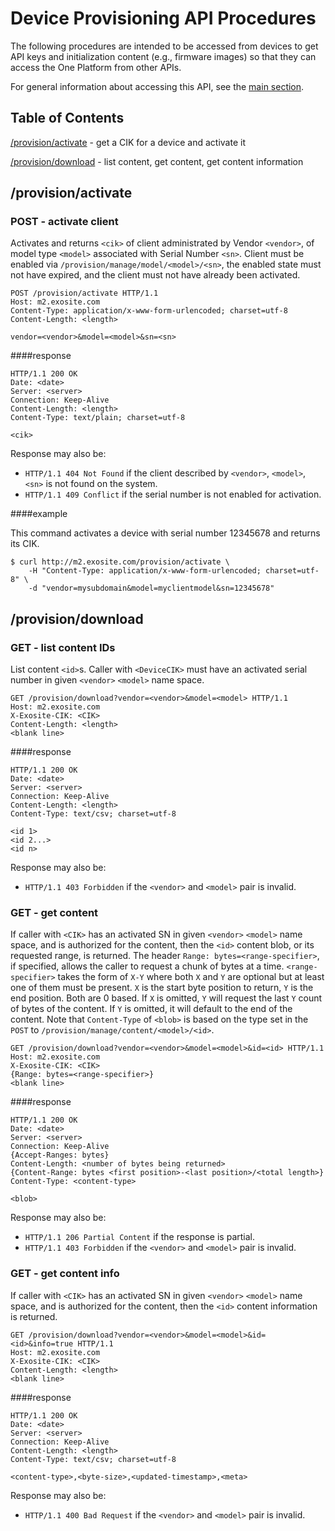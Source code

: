 # Device Provisioning API Procedures

The following procedures are intended to be accessed from devices to get API keys and initialization content (e.g., firmware images) so that they can access the One Platform from other APIs.

For general information about accessing this API, see the [main section](README.md).

## Table of Contents

[/provision/activate](#provisionactivate) - get a CIK for a device and activate it

[/provision/download](#provisiondownload) - list content, get content, get content information

## /provision/activate

### POST - activate client

Activates and returns `<cik>` of client administrated by Vendor `<vendor>`, of
model type `<model>` associated with Serial Number `<sn>`. Client must be 
enabled via `/provision/manage/model/<model>/<sn>`, the enabled state must not 
have expired, and the client must not have already been activated.

```
POST /provision/activate HTTP/1.1
Host: m2.exosite.com
Content-Type: application/x-www-form-urlencoded; charset=utf-8
Content-Length: <length>

vendor=<vendor>&model=<model>&sn=<sn>
```

####response

```
HTTP/1.1 200 OK
Date: <date>
Server: <server>
Connection: Keep-Alive
Content-Length: <length>
Content-Type: text/plain; charset=utf-8

<cik>
```

Response may also be:

* `HTTP/1.1 404 Not Found` if the client described by `<vendor>`, `<model>`, `<sn>` is not found on the system.
* `HTTP/1.1 409 Conflict` if the serial number is not enabled for activation.

####example

This command activates a device with serial number 12345678 and returns its CIK.

```
$ curl http://m2.exosite.com/provision/activate \
    -H "Content-Type: application/x-www-form-urlencoded; charset=utf-8" \
    -d "vendor=mysubdomain&model=myclientmodel&sn=12345678"
```

## /provision/download

### GET - list content IDs

List content `<id>`s. Caller with `<DeviceCIK>` must have an activated 
serial number in given `<vendor>` `<model>` name space.

```
GET /provision/download?vendor=<vendor>&model=<model> HTTP/1.1
Host: m2.exosite.com
X-Exosite-CIK: <CIK>
Content-Length: <length>
<blank line>
```

####response

```
HTTP/1.1 200 OK
Date: <date>
Server: <server>
Connection: Keep-Alive
Content-Length: <length>
Content-Type: text/csv; charset=utf-8

<id 1>
<id 2...>
<id n>
```

Response may also be:

* `HTTP/1.1 403 Forbidden` if the `<vendor>` and `<model>` pair is invalid.


### GET - get content

If caller with `<CIK>` has an activated SN in given `<vendor>` `<model>` name 
space, and is authorized for the content, then the `<id>` content blob, or its 
requested range, is returned. The header `Range: bytes=<range-specifier>`, if
specified, allows the caller to request a chunk of bytes at a time. 
`<range-specifier>` takes the form of `X-Y` where both `X` and `Y` are 
optional but at least one of them must be present. `X` is the start byte 
position to return, `Y` is the end position. Both are 0 based. If `X` is 
omitted, `Y` will request the last `Y` count of bytes of the content. If `Y` 
is omitted, it will default to the end of the content. Note that `Content-Type`
of `<blob>` is based on the type set in the `POST` to 
`/provision/manage/content/<model>/<id>`.

```
GET /provision/download?vendor=<vendor>&model=<model>&id=<id> HTTP/1.1
Host: m2.exosite.com
X-Exosite-CIK: <CIK>
{Range: bytes=<range-specifier>}
<blank line>
```

####response

```
HTTP/1.1 200 OK
Date: <date>
Server: <server>
Connection: Keep-Alive
{Accept-Ranges: bytes}
Content-Length: <number of bytes being returned>
{Content-Range: bytes <first position>-<last position>/<total length>}
Content-Type: <content-type>

<blob>
```

Response may also be:

* `HTTP/1.1 206 Partial Content` if the response is partial.
* `HTTP/1.1 403 Forbidden` if the `<vendor>` and `<model>` pair is invalid.

### GET - get content info

If caller with `<CIK>` has an activated SN in given `<vendor>` `<model>` name
space, and is authorized for the content, then the `<id>` content information
is returned.

```
GET /provision/download?vendor=<vendor>&model=<model>&id=<id>&info=true HTTP/1.1
Host: m2.exosite.com
X-Exosite-CIK: <CIK>
Content-Length: <length>
<blank line>
```

####response

```
HTTP/1.1 200 OK
Date: <date>
Server: <server>
Connection: Keep-Alive
Content-Length: <length>
Content-Type: text/csv; charset=utf-8

<content-type>,<byte-size>,<updated-timestamp>,<meta>
```

Response may also be:

* `HTTP/1.1 400 Bad Request` if the `<vendor>` and `<model>` pair is invalid.

